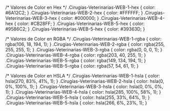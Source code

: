 


/* Valores de Color en Hex */
.Cirugías-Veterinarias-WEB-1-hex { color: #6A12C2; }
.Cirugías-Veterinarias-WEB-2-hex { color: #FFFFFF; }
.Cirugías-Veterinarias-WEB-3-hex { color: #000000; }
.Cirugías-Veterinarias-WEB-4-hex { color: #CB28FF; }
.Cirugías-Veterinarias-WEB-5-hex { color: #9586C2; }
.Cirugías-Veterinarias-WEB-5-hex { color: #39363D; }

/* Valores de Color en RGBA */
.Cirugías-Veterinarias-WEB-1-rgba { color: rgba(106, 18, 194, 1); }
.Cirugías-Veterinarias-WEB-2-rgba { color: rgba(255, 255, 255, 1); }
.Cirugías-Veterinarias-WEB-3-rgba { color: rgba(0, 0, 0, 1); }
.Cirugías-Veterinarias-WEB-4-rgba { color: rgba(203, 40, 255, 1); }
.Cirugías-Veterinarias-WEB-5-rgba { color: rgba(149, 134, 194, 1); }
.Cirugías-Veterinarias-WEB-5-rgba { color: rgba(57, 54, 61, 1); }

/* Valores de Color en HSLA */
.Cirugías-Veterinarias-WEB-1-hsla { color: hsla(270, 83%, 41%, 1); }
.Cirugías-Veterinarias-WEB-2-hsla { color: hsla(0, 0%, 100%, 1); }
.Cirugías-Veterinarias-WEB-3-hsla { color: hsla(0, 0%, 0%, 1); }
.Cirugías-Veterinarias-WEB-4-hsla { color: hsla(285, 100%, 58%, 1); }
.Cirugías-Veterinarias-WEB-5-hsla { color: hsla(255, 33%, 64%, 1); }
.Cirugías-Veterinarias-WEB-5-hsla { color: hsla(266, 6%, 23%, 1); }
